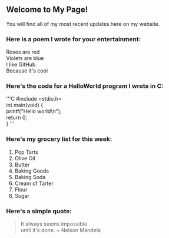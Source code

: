 ## Welcome to My Page!

You will find all of my most recent updates here on my website.

### Here is a poem I wrote for your entertainment:

Roses are red  
Violets are blue  
I like GitHub  
Because it's cool  

### Here's the code for a HelloWorld program I wrote in C:

'''C
#include <stdio.h>  
int main(void) {  
printf("Hello world\n");  
return 0;  
}
'''

### Here's my grocery list for this week:

1. Pop Tarts
1. Olive Oil
1. Butter
1. Baking Goods
  1. Baking Soda
  1. Cream of Tarter
  1. Flour
  1. Sugar
  
### Here's a simple quote:

> It always seems impossible   
> until it's done.
> ~ Nelson Mandela
